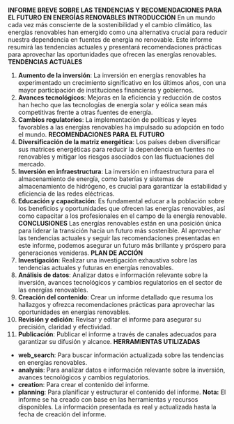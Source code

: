 **INFORME BREVE SOBRE LAS TENDENCIAS Y RECOMENDACIONES PARA EL FUTURO EN ENERGÍAS RENOVABLES**
**INTRODUCCIÓN**
En un mundo cada vez más consciente de la sostenibilidad y el cambio climático, las energías renovables han emergido como una alternativa crucial para reducir nuestra dependencia en fuentes de energía no renovable. Este informe resumirá las tendencias actuales y presentará recomendaciones prácticas para aprovechar las oportunidades que ofrecen las energías renovables.
**TENDENCIAS ACTUALES**
1. **Aumento de la inversión**: La inversión en energías renovables ha experimentado un crecimiento significativo en los últimos años, con una mayor participación de instituciones financieras y gobiernos.
2. **Avances tecnológicos**: Mejoras en la eficiencia y reducción de costos han hecho que las tecnologías de energía solar y eólica sean más competitivas frente a otras fuentes de energía.
3. **Cambios regulatorios**: La implementación de políticas y leyes favorables a las energías renovables ha impulsado su adopción en todo el mundo.
**RECOMENDACIONES PARA EL FUTURO**
1. **Diversificación de la matriz energética**: Los países deben diversificar sus matrices energéticas para reducir la dependencia en fuentes no renovables y mitigar los riesgos asociados con las fluctuaciones del mercado.
2. **Inversión en infraestructura**: La inversión en infraestructura para el almacenamiento de energía, como baterías y sistemas de almacenamiento de hidrógeno, es crucial para garantizar la estabilidad y eficiencia de las redes eléctricas.
3. **Educación y capacitación**: Es fundamental educar a la población sobre los beneficios y oportunidades que ofrecen las energías renovables, así como capacitar a los profesionales en el campo de la energía renovable.
**CONCLUSIONES**
Las energías renovables están en una posición única para liderar la transición hacia un futuro más sostenible. Al aprovechar las tendencias actuales y seguir las recomendaciones presentadas en este informe, podemos asegurar un futuro más brillante y próspero para generaciones venideras.
**PLAN DE ACCIÓN**
1. **Investigación**: Realizar una investigación exhaustiva sobre las tendencias actuales y futuras en energías renovables.
2. **Análisis de datos**: Analizar datos e información relevante sobre la inversión, avances tecnológicos y cambios regulatorios en el sector de las energías renovables.
3. **Creación del contenido**: Crear un informe detallado que resuma los hallazgos y ofrezca recomendaciones prácticas para aprovechar las oportunidades en energías renovables.
4. **Revisión y edición**: Revisar y editar el informe para asegurar su precisión, claridad y efectividad.
5. **Publicación**: Publicar el informe a través de canales adecuados para garantizar su difusión y alcance.
**HERRAMIENTAS UTILIZADAS**
* **web_search**: Para buscar información actualizada sobre las tendencias en energías renovables.
* **analysis**: Para analizar datos e información relevante sobre la inversión, avances tecnológicos y cambios regulatorios.
* **creation**: Para crear el contenido del informe.
* **planning**: Para planificar y estructurar el contenido del informe.
**Nota:** El informe se ha creado con base en las herramientas y recursos disponibles. La información presentada es real y actualizada hasta la fecha de creación del informe.